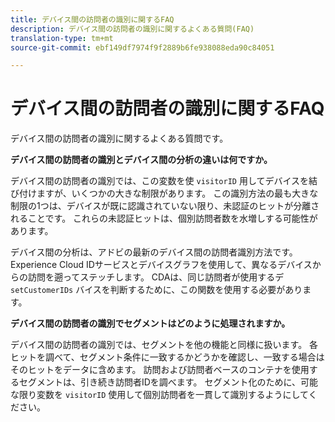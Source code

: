 ```yaml
---
title: デバイス間の訪問者の識別に関するFAQ
description: デバイス間の訪問者の識別に関するよくある質問(FAQ)
translation-type: tm+mt
source-git-commit: ebf149df7974f9f2889b6fe938088eda90c84051

---
```



# デバイス間の訪問者の識別に関するFAQ

デバイス間の訪問者の識別に関するよくある質問です。

**デバイス間の訪問者の識別とデバイス間の分析の違いは何ですか。**

デバイス間の訪問者の識別では、この変数を使 `visitorID` 用してデバイスを結び付けますが、いくつかの大きな制限があります。 この識別方法の最も大きな制限の1つは、デバイスが既に認識されていない限り、未認証のヒットが分離されることです。 これらの未認証ヒットは、個別訪問者数を水増しする可能性があります。

デバイス間の分析は、アドビの最新のデバイス間の訪問者識別方法です。 Experience Cloud IDサービスとデバイスグラフを使用して、異なるデバイスからの訪問を遡ってステッチします。 CDAは、同じ訪問者が使用するデ `setCustomerIDs` バイスを判断するために、この関数を使用する必要があります。

**デバイス間の訪問者の識別でセグメントはどのように処理されますか。**

デバイス間の訪問者の識別では、セグメントを他の機能と同様に扱います。 各ヒットを調べて、セグメント条件に一致するかどうかを確認し、一致する場合はそのヒットをデータに含めます。 訪問および訪問者ベースのコンテナを使用するセグメントは、引き続き訪問者IDを調べます。 セグメント化のために、可能な限り変数を `visitorID` 使用して個別訪問者を一貫して識別するようにしてください。
